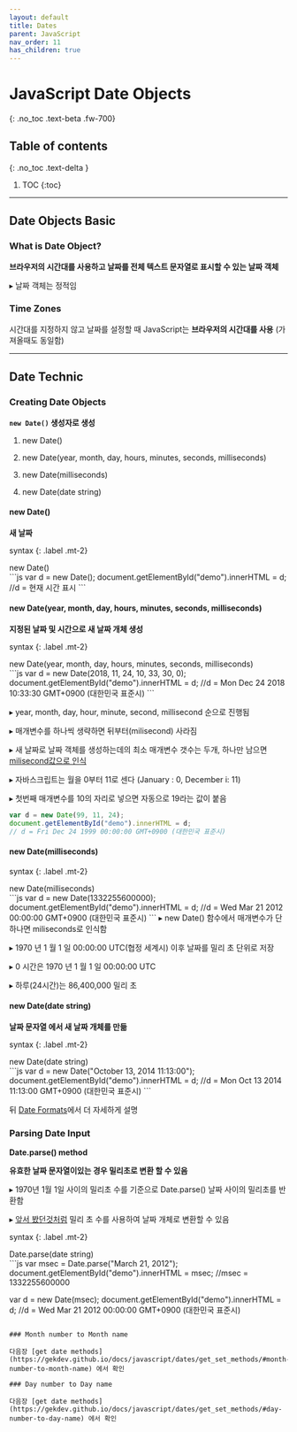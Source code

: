 ```yaml
---
layout: default
title: Dates
parent: JavaScript
nav_order: 11
has_children: true
---
```


# JavaScript Date Objects
{: .no_toc .text-beta .fw-700}

## Table of contents
{: .no_toc .text-delta }

1. TOC
{:toc}

---

## Date Objects Basic

### What is Date Object?

**브라우저의 시간대를 사용하고 날짜를 전체 텍스트 문자열로 표시할 수 있는 날짜 객체**

&#9656; 날짜 객체는 정적임

### Time Zones

시간대를 지정하지 않고 날짜를 설정할 때 JavaScript는 **브라우저의 시간대를 사용** (가져올때도 동일함)

---

## Date Technic

### Creating Date Objects 

**`new Date()` 생성자로 생성**

1. new Date()

2. new Date(year, month, day, hours, minutes, seconds, milliseconds)

3. new Date(milliseconds)

4. new Date(date string)

#### new Date()

**새 날짜**

syntax
{: .label .mt-2}
<div class="code-example" markdown="1">
new Date()
</div>
```js
var d = new Date();
document.getElementById("demo").innerHTML = d;
//d = 현재 시간 표시
```

#### new Date(year, month, day, hours, minutes, seconds, milliseconds)

**지정된 날짜 및 시간으로 새 날짜 개체 생성**

syntax
{: .label .mt-2}
<div class="code-example" markdown="1">
new Date(year, month, day, hours, minutes, seconds, milliseconds)
</div>
```js
var d = new Date(2018, 11, 24, 10, 33, 30, 0);
document.getElementById("demo").innerHTML = d;
//d = Mon Dec 24 2018 10:33:30 GMT+0900 (대한민국 표준시)
```

&#9656; year, month, day, hour, minute, second, millisecond 순으로 진행됨

&#9656; 매개변수를 하나씩 생략하면 뒤부터(milisecond) 사라짐

&#9656; 새 날짜로 날짜 객체를 생성하는데의 최소 매개변수 갯수는 두개, 하나만 남으면 [milisecond값으로 인식](https://www.w3schools.com/js/tryit.asp?filename=tryjs_date_new_numbers1)

&#9656; 자바스크립트는 월을 0부터 11로 센다 (January : 0, December i: 11)

&#9656; 첫번째 매개변수를 10의 자리로 넣으면 자동으로 19라는 값이 붙음

```js
var d = new Date(99, 11, 24);
document.getElementById("demo").innerHTML = d;
// d = Fri Dec 24 1999 00:00:00 GMT+0900 (대한민국 표준시)
```

#### new Date(milliseconds)

syntax
{: .label .mt-2}
<div class="code-example" markdown="1">
new Date(milliseconds)
</div>
```js
var d = new Date(1332255600000);
document.getElementById("demo").innerHTML = d;
//d = Wed Mar 21 2012 00:00:00 GMT+0900 (대한민국 표준시)
```
&#9656; new Date() 함수에서 매개변수가 단 하나면 miliseconds로 인식함

&#9656; 1970 년 1 월 1 일 00:00:00 UTC(협정 세계시) 이후 날짜를 밀리 초 단위로 저장

&#9656; 0 시간은 1970 년 1 월 1 일 00:00:00 UTC

&#9656; 하루(24시간)는 86,400,000 밀리 초

#### new Date(date string)

**날짜 문자열 에서 새 날짜 개체를 만듦**

syntax
{: .label .mt-2}
<div class="code-example" markdown="1">
new Date(date string)
</div>
```js
var d = new Date("October 13, 2014 11:13:00");
document.getElementById("demo").innerHTML = d;
//d = Mon Oct 13 2014 11:13:00 GMT+0900 (대한민국 표준시)
```

뒤 [Date Formats](https://gekdev.github.io/docs/javascript/dates/date-formats/)에서 더 자세하게 설명

### Parsing Date Input 

**Date.parse() method**

**유효한 날짜 문자열이있는 경우 밀리초로 변환 할 수 있음**

&#9656; 1970년 1월 1일 사이의 밀리초 수를 기준으로 Date.parse() 날짜 사이의 밀리초를 반환함

&#9656; [앞서 봤던것처럼](https://gekdev.github.io/docs/javascript/dates/#new-datemilliseconds) 밀리 초 수를 사용하여 날짜 개체로 변환할 수 있음

syntax
{: .label .mt-2}
<div class="code-example" markdown="1">
Date.parse(date string)
</div>
```js
var msec = Date.parse("March 21, 2012");
document.getElementById("demo").innerHTML = msec;
//msec = 1332255600000

var d = new Date(msec);
document.getElementById("demo").innerHTML = d;
//d = Wed Mar 21 2012 00:00:00 GMT+0900 (대한민국 표준시)
```

### Month number to Month name

다음장 [get date methods](https://gekdev.github.io/docs/javascript/dates/get_set_methods/#month-number-to-month-name) 에서 확인

### Day number to Day name

다음장 [get date methods](https://gekdev.github.io/docs/javascript/dates/get_set_methods/#day-number-to-day-name) 에서 확인